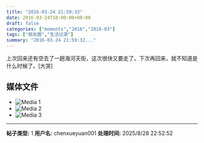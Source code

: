 ```yaml
---
title: "2016-03-24 21:59:32"
date: 2016-03-24T10:00:00+08:00
draft: false
categories: ["moments","2016","2016-03"]
tags: ["朋友圈","生活记录"]
summary: "2016-03-24 21:59:32..."
---
```


上次回来还有空去了一趟海河天街，这次很快又要走了。下次再回来，就不知道是什么时候了。[大哭]

## 媒体文件

- ![Media 1](/Moments/photos/2016-03-24/201603242159320.jpg)
- ![Media 2](/Moments/photos/2016-03-24/201603242159321.jpg)
- ![Media 3](/Moments/photos/2016-03-24/201603242159322.jpg)

---

**帖子类型:** 1
**用户名:** chenxueyuan001
**处理时间:** 2025/8/28 22:52:52